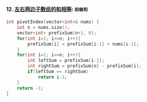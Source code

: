 #### 12. [左右两边子数组的和相等](https://leetcode.cn/problems/tvdfij/): `前缀和`

```CPP
int pivotIndex(vector<int>& nums) {
    int n = nums.size();
    vector<int> prefixSum(n+1, 0);
    for(int i=1; i<=n; i++){
        prefixSum[i] = prefixSum[i-1] + nums[i-1];
    }
    for(int i=1; i<=n; i++){
        int leftSum = prefixSum[i-1];
        int rightSum = prefixSum[n] - prefixSum[i];
        if(leftSum == rightSum)
            return i-1;
    }
    return -1;
}
```